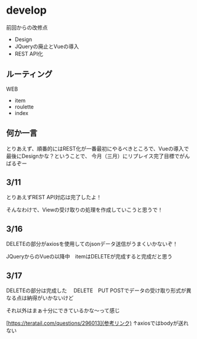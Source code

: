 # develop
前回からの改修点
- Design
- JQueryの廃止とVueの導入
- REST API化

## ルーティング
WEB
- item
- roulette
- index

## 何か一言
とりあえず、順番的にはREST化が一番最初にやるべきところで、Vueの導入で最後にDesignかな？ということで、
今月（三月）にリプレイス完了目標でがんばるぞー

## 3/11
とりあえずREST API対応は完了したよ！

そんなわけで、Viewの受け取りの処理を作成していこうと思うで！

## 3/16
DELETEの部分がaxiosを使用してのjsonデータ送信がうまくいかないぞ！

JQueryからのVueの以降中　itemはDELETEが完成すると完成だと思う

## 3/17
DELETEの部分は完成した　 DELETE　PUT POSTでデータの受け取り形式が異なる点は納得がいかないけど

それ以外はまぁ十分にできているかな〜って感じ

[https://teratail.com/questions/296013](参考リンク)
↑axiosではbodyが送れない

